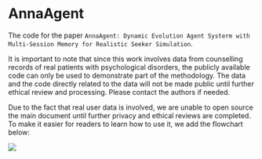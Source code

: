 # AnnaAgent

The code for the paper `AnnaAgent: Dynamic Evolution Agent Systerm with Multi-Session Memory for Realistic Seeker Simulation`.

It is important to note that since this work involves data from counselling records of real patients with psychological disorders, the publicly available code can only be used to demonstrate part of the methodology. The data and the code directly related to the data will not be made public until further ethical review and processing. Please contact the authors if needed.

Due to the fact that real user data is involved, we are unable to open source the main document until further privacy and ethical reviews are completed. To make it easier for readers to learn how to use it, we add the flowchart below:

![](https://github.com/sci-m-wang/AnnaAgent/blob/main/figure/whiteboard_exported_image_en.png)
